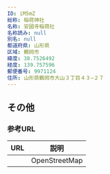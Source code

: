 ```yaml
---
ID: iM5mZ
総称: 稲荷神社
名称: 安國寺稲荷社
名称読み: null
別名: null
都道府県: 山形県
区域: 鶴岡市
緯度: 38.7526492
経度: 139.757596
郵便番号: 9971124
住所: 山形県鶴岡市大山３丁目４３−２７
---
```


## その他

### 参考URL

| URL | 説明          |
| --- | ------------- |
|     | OpenStreetMap |
